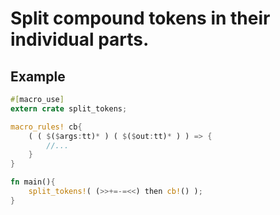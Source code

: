 Split compound tokens in their individual parts.
================================================

Example
-------

```rust
#[macro_use]
extern crate split_tokens;

macro_rules! cb{
    ( ( $($args:tt)* ) ( $($out:tt)* ) ) => {
        //...
    }
}

fn main(){
    split_tokens!( (>>+=-=<<) then cb!() );
}
```
